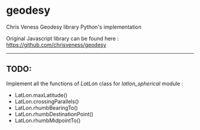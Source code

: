 # geodesy
Chris Veness Geodesy library Python's implementation

Original Javascript library can be found here :
https://github.com/chrisveness/geodesy

-----
TODO:
-----
Implement all the functions of *LatLon* class for *latlon_spherical* module :
* LatLon.maxLatitude()
* LatLon.crossingParallels()
* LatLon.rhumbBearingTo()
* LatLon.rhumbDestinationPoint()
* LatLon.rhumbMidpointTo()
